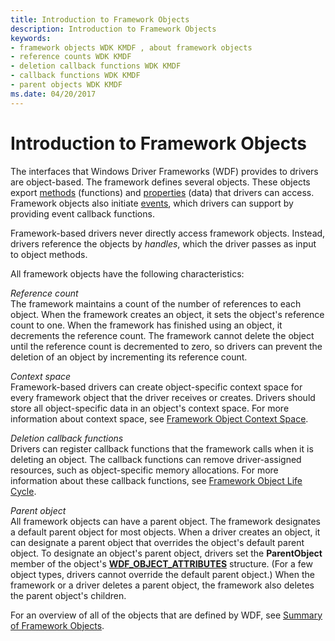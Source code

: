 ```yaml
---
title: Introduction to Framework Objects
description: Introduction to Framework Objects
keywords:
- framework objects WDK KMDF , about framework objects
- reference counts WDK KMDF
- deletion callback functions WDK KMDF
- callback functions WDK KMDF
- parent objects WDK KMDF
ms.date: 04/20/2017
---
```


# Introduction to Framework Objects





The interfaces that Windows Driver Frameworks (WDF) provides to drivers are object-based. The framework defines several objects. These objects export [methods](framework-object-methods.md) (functions) and [properties](framework-object-properties.md) (data) that drivers can access. Framework objects also initiate [events](framework-object-events.md), which drivers can support by providing event callback functions.

Framework-based drivers never directly access framework objects. Instead, drivers reference the objects by *handles*, which the driver passes as input to object methods.

All framework objects have the following characteristics:

<a href="" id="reference-count"></a>*Reference count*  
The framework maintains a count of the number of references to each object. When the framework creates an object, it sets the object's reference count to one. When the framework has finished using an object, it decrements the reference count. The framework cannot delete the object until the reference count is decremented to zero, so drivers can prevent the deletion of an object by incrementing its reference count.

<a href="" id="context-space"></a>*Context space*  
Framework-based drivers can create object-specific context space for every framework object that the driver receives or creates. Drivers should store all object-specific data in an object's context space. For more information about context space, see [Framework Object Context Space](framework-object-context-space.md).

<a href="" id="deletion-callback-functions"></a>*Deletion callback functions*  
Drivers can register callback functions that the framework calls when it is deleting an object. The callback functions can remove driver-assigned resources, such as object-specific memory allocations. For more information about these callback functions, see [Framework Object Life Cycle](framework-object-life-cycle.md).

<a href="" id="parent-object"></a>*Parent object*  
All framework objects can have a parent object. The framework designates a default parent object for most objects. When a driver creates an object, it can designate a parent object that overrides the object's default parent object. To designate an object's parent object, drivers set the **ParentObject** member of the object's [**WDF\_OBJECT\_ATTRIBUTES**](/windows-hardware/drivers/ddi/wdfobject/ns-wdfobject-_wdf_object_attributes) structure. (For a few object types, drivers cannot override the default parent object.) When the framework or a driver deletes a parent object, the framework also deletes the parent object's children.

For an overview of all of the objects that are defined by WDF, see [Summary of Framework Objects](summary-of-framework-objects.md).

 

